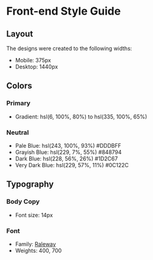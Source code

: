 # Front-end Style Guide

## Layout

The designs were created to the following widths:

-  Mobile: 375px
-  Desktop: 1440px

## Colors

### Primary

-  Gradient: hsl(6, 100%, 80%) to hsl(335, 100%, 65%)

### Neutral

-  Pale Blue: hsl(243, 100%, 93%) #DDDBFF
-  Grayish Blue: hsl(229, 7%, 55%) #848794
-  Dark Blue: hsl(228, 56%, 26%) #1D2C67
-  Very Dark Blue: hsl(229, 57%, 11%) #0C122C

## Typography

### Body Copy

-  Font size: 14px

### Font

-  Family: [Raleway](https://fonts.google.com/specimen/Raleway)
-  Weights: 400, 700
